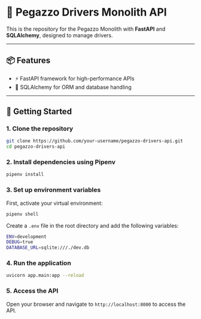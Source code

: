 # 🚚 Pegazzo Drivers Monolith API

This is the repository for the Pegazzo Monolith with **FastAPI** and **SQLAlchemy**, designed to manage drivers.

---

## 📦 Features

- ⚡️ FastAPI framework for high-performance APIs
- 🧱 SQLAlchemy for ORM and database handling

---

## 🚀 Getting Started

### 1. Clone the repository

```bash
git clone https://github.com/your-username/pegazzo-drivers-api.git
cd pegazzo-drivers-api
```

### 2. Install dependencies using Pipenv

```bash
pipenv install
```

### 3. Set up environment variables

First, activate your virtual environment:

```bash
pipenv shell
```

Create a `.env` file in the root directory and add the following variables:

```bash
ENV=development
DEBUG=true
DATABASE_URL=sqlite:///./dev.db
```

### 4. Run the application

```bash
uvicorn app.main:app --reload
```

### 5. Access the API

Open your browser and navigate to `http://localhost:8000` to access the API.
